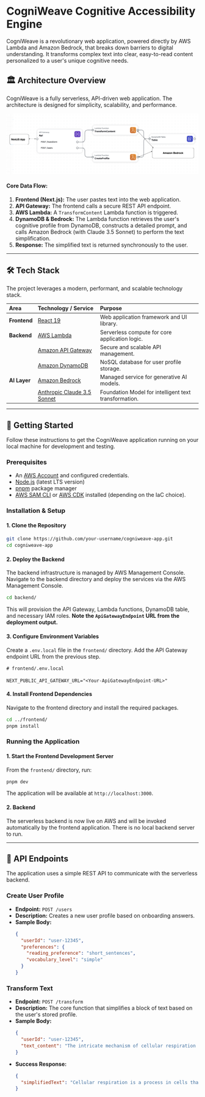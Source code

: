# CogniWeave Cognitive Accessibility Engine

CogniWeave is a revolutionary web application, powered directly by AWS Lambda and Amazon Bedrock, that breaks down barriers to digital understanding. It transforms complex text into clear, easy-to-read content personalized to a user's unique cognitive needs.

## 🏛️ Architecture Overview

CogniWeave is a fully serverless, API-driven web application. The architecture is designed for simplicity, scalability, and performance.

![Solution Architecture Diagram](./screenshots/1-cogniweave-architecture.png)

#### Core Data Flow:

1.  **Frontend (Next.js):** The user pastes text into the web application.
2.  **API Gateway:** The frontend calls a secure REST API endpoint.
3.  **AWS Lambda:** A `TransformContent` Lambda function is triggered.
4.  **DynamoDB & Bedrock:** The Lambda function retrieves the user's cognitive profile from DynamoDB, constructs a detailed prompt, and calls Amazon Bedrock (with Claude 3.5 Sonnet) to perform the text simplification.
5.  **Response:** The simplified text is returned synchronously to the user.

-----

## 🛠️ Tech Stack

The project leverages a modern, performant, and scalable technology stack.

| Area | Technology / Service | Purpose |
| :--- | :--- | :--- |
| **Frontend** | [React 19](https://react.dev/blog/2024/04/25/react-19) | Web application framework and UI library. |
| **Backend** | [AWS Lambda](https://aws.amazon.com/lambda/features/) | Serverless compute for core application logic. |
| | [Amazon API Gateway](https://aws.amazon.com/api-gateway/features/) | Secure and scalable API management. |
| | [Amazon DynamoDB](https://aws.amazon.com/dynamodb/features/) | NoSQL database for user profile storage. |
| **AI Layer** | [Amazon Bedrock](https://aws.amazon.com/bedrock/features/) | Managed service for generative AI models. |
| | [Anthropic Claude 3.5 Sonnet](https://www.anthropic.com/news/claude-3-5-sonnet) | Foundation Model for intelligent text transformation. |

-----

## 🚀 Getting Started

Follow these instructions to get the CogniWeave application running on your local machine for development and testing.

### Prerequisites

  * An [AWS Account](https://aws.amazon.com/free/) and configured credentials.
  * [Node.js](https://nodejs.org/) (latest LTS version)
  * [pnpm](https://pnpm.io/) package manager
  * [AWS SAM CLI](https://docs.aws.amazon.com/serverless-application-model/latest/developerguide/install-sam-cli.html) or [AWS CDK](https://docs.aws.amazon.com/cdk/v2/guide/getting_started.html) installed (depending on the IaC choice).

### Installation & Setup

#### 1\. Clone the Repository

```bash
git clone https://github.com/your-username/cogniweave-app.git
cd cogniweave-app
```

#### 2\. Deploy the Backend

The backend infrastructure is managed by AWS Management Console. Navigate to the backend directory and deploy the services via the AWS Management Console.

```bash
cd backend/
```

This will provision the API Gateway, Lambda functions, DynamoDB table, and necessary IAM roles. **Note the `ApiGatewayEndpoint` URL from the deployment output.**

#### 3\. Configure Environment Variables

Create a `.env.local` file in the `frontend/` directory. Add the API Gateway endpoint URL from the previous step.

```env
# frontend/.env.local

NEXT_PUBLIC_API_GATEWAY_URL="<Your-ApiGatewayEndpoint-URL>"
```

#### 4\. Install Frontend Dependencies

Navigate to the frontend directory and install the required packages.

```bash
cd ../frontend/
pnpm install
```

### Running the Application

#### 1\. Start the Frontend Development Server

From the `frontend/` directory, run:

```bash
pnpm dev
```

The application will be available at `http://localhost:3000`.

#### 2\. Backend

The serverless backend is now live on AWS and will be invoked automatically by the frontend application. There is no local backend server to run.

-----

## 🔌 API Endpoints

The application uses a simple REST API to communicate with the serverless backend.

### Create User Profile

  - **Endpoint:** `POST /users`
  - **Description:** Creates a new user profile based on onboarding answers.
  - **Sample Body:**
    ```json
    {
      "userId": "user-12345",
      "preferences": {
        "reading_preference": "short_sentences",
        "vocabulary_level": "simple"
      }
    }
    ```

### Transform Text

  - **Endpoint:** `POST /transform`
  - **Description:** The core function that simplifies a block of text based on the user's stored profile.
  - **Sample Body:**
    ```json
    {
      "userId": "user-12345",
      "text_content": "The intricate mechanism of cellular respiration involves a series of metabolic reactions and processes that take place in the cells of organisms to convert chemical energy..."
    }
    ```
  - **Success Response:**
    ```json
    {
      "simplifiedText": "Cellular respiration is a process in cells that turns chemical energy from nutrients into a substance called ATP. This process also releases waste products."
    }
    ```

